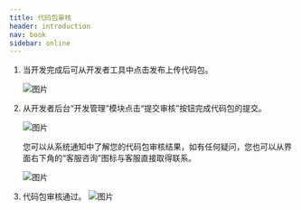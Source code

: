 ```yaml
---
title: 代码包审核
header: introduction
nav: book
sidebar: online
---
```



1. 当开发完成后可从开发者工具中点击发布上传代码包。

    ![图片](../../img/introduction/register/12.png)

2. 从开发者后台“开发管理”模块点击“提交审核”按钮完成代码包的提交。

    ![图片](https://b.bdstatic.com/searchbox/icms/searchbox/img/introduction3.png)

    您可以从系统通知中了解您的代码包审核结果，如有任何疑问，您也可以从界面右下角的“客服咨询”图标与客服直接取得联系。

    ![图片](https://b.bdstatic.com/searchbox/icms/searchbox/img/introduction4.png)

3. 代码包审核通过。
    ![图片](https://b.bdstatic.com/searchbox/icms/searchbox/img/introduction5.png)


